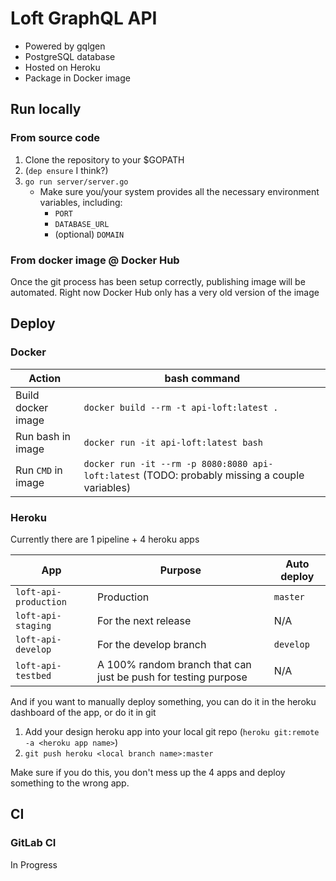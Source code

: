 # Loft GraphQL API

- Powered by gqlgen
- PostgreSQL database
- Hosted on Heroku
- Package in Docker image

## Run locally

### From source code

1. Clone the repository to your $GOPATH
2. (`dep ensure` I think?)
3. `go run server/server.go`
   - Make sure you/your system provides all the necessary environment variables, including:
     - `PORT`
     - `DATABASE_URL`
     - (optional) `DOMAIN`

### From docker image @ Docker Hub

Once the git process has been setup correctly, publishing image will be automated. Right now Docker Hub only has a very old version of the image

## Deploy

### Docker

| Action             | bash command                                                                                   |
|--------------------|------------------------------------------------------------------------------------------------|
| Build docker image | `docker build --rm -t api-loft:latest .`                                                       |
| Run bash in image  | `docker run -it api-loft:latest bash`                                                          |
| Run `CMD` in image | `docker run -it --rm -p 8080:8080 api-loft:latest` (TODO: probably missing a couple variables) |

### Heroku

Currently there are 1 pipeline + 4 heroku apps

| App                   | Purpose                                                        | Auto deploy |
|-----------------------|----------------------------------------------------------------|-------------|
| `loft-api-production` | Production                                                     | `master`    |
| `loft-api-staging`    | For the next release                                           | N/A         |
| `loft-api-develop`    | For the develop branch                                         | `develop`   |
| `loft-api-testbed`    | A 100% random branch that can just be push for testing purpose | N/A         |

And if you want to manually deploy something, you can do it in the heroku dashboard of the app, or do it in git

1. Add your design heroku app into your local git repo (`heroku git:remote -a <heroku app name>`)
2. `git push heroku <local branch name>:master`

Make sure if you do this, you don't mess up the 4 apps and deploy something to the wrong app.

## CI

### GitLab CI

In Progress